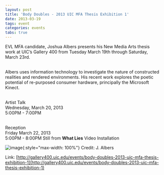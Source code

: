 ```yaml
---
layout: post
title: 'Body Doubles - 2013 UIC MFA Thesis Exhibition 1'
date: 2013-03-19
tags: event
categories: events
tabs: true
---
```


EVL MFA candidate, Joshua Albers presents his New Media Arts thesis work at UIC&rsquo;s Gallery 400 from Tuesday March 19th through Saturday, March 23rd.<br><br>

Albers uses information technology to investigate the nature of constructed realities and rendered environments. His recent work explores the poetic potential of re-purposed consumer hardware, principally the Microsoft Kinect.<br><br>

Artist Talk<br>
Wednesday, March 20, 2013<br>
5:00PM - 7:00PM<br><br>

Reception<br>
Friday March 22, 2013<br>
5:00PM - 8:00PM
Still from <strong>What Lies</strong> Video Installation

![image](https://www.evl.uic.edu/output/originals/whatlies_jalbers.png-srcw.jpg){:style="max-width: 100%"}
Credit: J. Albers


Link: [http://gallery400.uic.edu/events/body-doubles-2013-uic-mfa-thesis-exhibition-1](http://gallery400.uic.edu/events/body-doubles-2013-uic-mfa-thesis-exhibition-1)
